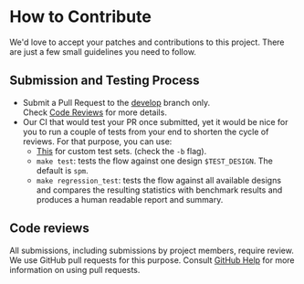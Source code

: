 # How to Contribute

We'd love to accept your patches and contributions to this project. There are
just a few small guidelines you need to follow.

## Submission and Testing Process

- Submit a Pull Request to the [develop](https://github.com/efabless/openlane/tree/develop) branch only. <br> Check [Code Reviews](#code_reviews) for more details.
- Our CI that would test your PR once submitted, yet it would be nice for you to run a couple of tests from your end to shorten the cycle of reviews. For that purpose, you can use:
    - [This](./regression_results/README.md) for custom test sets. (check the `-b` flag).
    - `make test`: tests the flow against one design `$TEST_DESIGN`. The default is `spm`.
    - `make regression_test`: tests the flow against all available designs and compares the resulting statistics with benchmark results and produces a human readable report and summary. 

## Code reviews

All submissions, including submissions by project members, require review. We
use GitHub pull requests for this purpose. Consult
[GitHub Help](https://help.github.com/articles/about-pull-requests/) for more
information on using pull requests.
